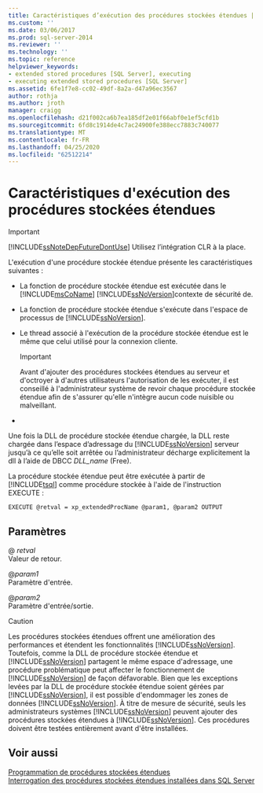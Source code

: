 ```yaml
---
title: Caractéristiques d’exécution des procédures stockées étendues | Microsoft Docs
ms.custom: ''
ms.date: 03/06/2017
ms.prod: sql-server-2014
ms.reviewer: ''
ms.technology: ''
ms.topic: reference
helpviewer_keywords:
- extended stored procedures [SQL Server], executing
- executing extended stored procedures [SQL Server]
ms.assetid: 6fe1f7e8-cc02-49df-8a2a-d47a96ec3567
author: rothja
ms.author: jroth
manager: craigg
ms.openlocfilehash: d21f002ca6b7ea185df2e01f66abf0e1ef5cfd1b
ms.sourcegitcommit: 6fd8c1914de4c7ac24900fe388ecc7883c740077
ms.translationtype: MT
ms.contentlocale: fr-FR
ms.lasthandoff: 04/25/2020
ms.locfileid: "62512214"
---
```

# <a name="execution-characteristics-of-extended-stored-procedures"></a>Caractéristiques d'exécution des procédures stockées étendues
    
> [!IMPORTANT]  
>  [!INCLUDE[ssNoteDepFutureDontUse](../../includes/ssnotedepfuturedontuse-md.md)] Utilisez l’intégration CLR à la place.  
  
 L'exécution d'une procédure stockée étendue présente les caractéristiques suivantes :  
  
-   La fonction de procédure stockée étendue est exécutée dans le [!INCLUDE[msCoName](../../includes/msconame-md.md)] [!INCLUDE[ssNoVersion](../../includes/ssnoversion-md.md)]contexte de sécurité de.  
  
-   La fonction de procédure stockée étendue s'exécute dans l'espace de processus de [!INCLUDE[ssNoVersion](../../includes/ssnoversion-md.md)].  
  
-   Le thread associé à l'exécution de la procédure stockée étendue est le même que celui utilisé pour la connexion cliente.  
  
    > [!IMPORTANT]  
    >  Avant d'ajouter des procédures stockées étendues au serveur et d'octroyer à d'autres utilisateurs l'autorisation de les exécuter, il est conseillé à l'administrateur système de revoir chaque procédure stockée étendue afin de s'assurer qu'elle n'intègre aucun code nuisible ou malveillant.  
  
-  
  
 Une fois la DLL de procédure stockée étendue chargée, la DLL reste chargée dans l’espace d’adressage du [!INCLUDE[ssNoVersion](../../includes/ssnoversion-md.md)] serveur jusqu’à ce qu’elle soit arrêtée ou l’administrateur décharge explicitement la dll à l’aide de DBCC *DLL_name* (Free).  
  
 La procédure stockée étendue peut être exécutée à partir de [!INCLUDE[tsql](../../includes/tsql-md.md)] comme procédure stockée à l'aide de l'instruction EXECUTE :  
  
```  
EXECUTE @retval = xp_extendedProcName @param1, @param2 OUTPUT  
```  
  
## <a name="parameters"></a>Paramètres  
 \@ *retval*  
 Valeur de retour.  
  
 \@*param1*  
 Paramètre d'entrée.  
  
 \@*param2*  
 Paramètre d'entrée/sortie.  
  
> [!CAUTION]  
>  Les procédures stockées étendues offrent une amélioration des performances et étendent les fonctionnalités [!INCLUDE[ssNoVersion](../../includes/ssnoversion-md.md)]. Toutefois, comme la DLL de procédure stockée étendue et [!INCLUDE[ssNoVersion](../../includes/ssnoversion-md.md)] partagent le même espace d'adressage, une procédure problématique peut affecter le fonctionnement de [!INCLUDE[ssNoVersion](../../includes/ssnoversion-md.md)] de façon défavorable. Bien que les exceptions levées par la DLL de procédure stockée étendue soient gérées par [!INCLUDE[ssNoVersion](../../includes/ssnoversion-md.md)], il est possible d'endommager les zones de données [!INCLUDE[ssNoVersion](../../includes/ssnoversion-md.md)]. À titre de mesure de sécurité, seuls les administrateurs systèmes [!INCLUDE[ssNoVersion](../../includes/ssnoversion-md.md)] peuvent ajouter des procédures stockées étendues à [!INCLUDE[ssNoVersion](../../includes/ssnoversion-md.md)]. Ces procédures doivent être testées entièrement avant d'être installées.  
  
## <a name="see-also"></a>Voir aussi  
 [Programmation de procédures stockées étendues](database-engine-extended-stored-procedures-programming.md)   
 [Interrogation des procédures stockées étendues installées dans SQL Server](querying-extended-stored-procedures-installed-in-sql-server.md)  
  
  
